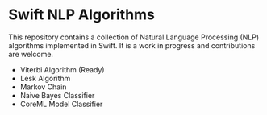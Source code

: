 #  Swift NLP Algorithms

This repository contains a collection of Natural Language Processing (NLP) algorithms implemented in Swift. It is a work in progress and contributions are welcome.

- Viterbi Algorithm (Ready)
- Lesk Algorithm
- Markov Chain
- Naive Bayes Classifier
- CoreML Model Classifier
